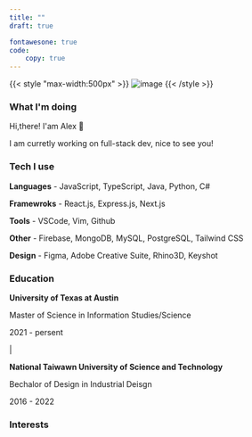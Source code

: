 ```yaml
---
title: ""
draft: true

fontawesone: true
code:
    copy: true
---
```


{{< style "max-width:500px" >}}
![image](/about.jpeg)
{{< /style >}}

### What I'm doing
Hi,there! I'am Alex 👋

I am curretly working on full-stack dev, nice to see you!

### Tech I use 

**Languages**
    - JavaScript, TypeScript, Java, Python, C#

**Framewroks**
    - React.js, Express.js, Next.js

**Tools**
    - VSCode, Vim, Github

**Other**
    - Firebase, MongoDB, MySQL, PostgreSQL, Tailwind CSS

**Design**
    - Figma, Adobe Creative Suite, Rhino3D, Keyshot

### Education

**University of Texas at Austin**

Master of Science in Information Studies/Science

2021 - persent

|

**National Taiwawn University of Science and Technology**

Bechalor of Design in Industrial Deisgn

2016 - 2022

### Interests


